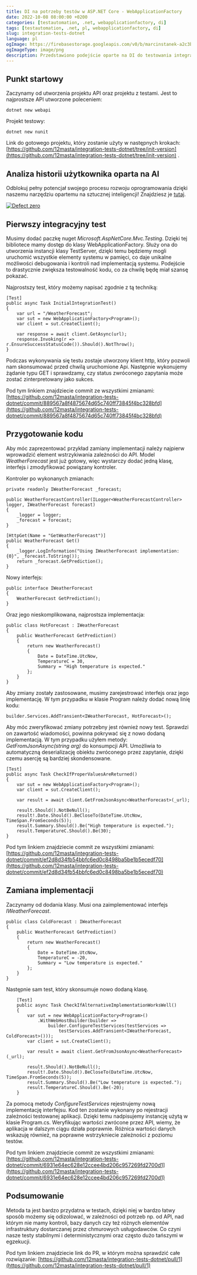 ```yaml
---
title: DI na potrzeby testów w ASP.NET Core - WebApplicationFactory 
date: 2022-10-08 08:00:00 +0200 
categories: [testautomation, .net, webapplicationfactory, di]
tags: [testautomation, .net, pl, webapplicationfactory, di]
slug: integration-tests-dotnet 
language: pl 
ogImage: https://firebasestorage.googleapis.com/v0/b/marcinstanek-a2c3b.appspot.com/o/2022-10-08-integration-tests-dotnet%2F2022-10-08-integration-tests-dotnet-ogimage.png?alt=media&token=4d80394c-a3f7-43af-86b8-951cddf944a9 
ogImageType: image/png
description: Przedstawiono podejście oparte na DI do testowania integracji w aplikacjach .NET, wykorzystujące WebApplicationFactory do testowania w pamięci. Pokazuje, jak wdrażać i przełączać się między różnymi implementacjami funkcji przy użyciu DI, zwiększając stabilność testów i izolację zależności.
---
```


## Punkt startowy

Zaczynamy od utworzenia projektu API oraz projektu z testami. Jest to najprostsze API utworzone poleceniem:

    dotnet new webapi

Projekt testowy:

    dotnet new nunit

Link do gotowego projektu, który zostanie użyty w następnych krokach:
[https://github.com/12masta/integration-tests-dotnet/tree/init-version](https://github.com/12masta/integration-tests-dotnet/tree/init-version)
.

## Analiza historii użytkownika oparta na AI

Odblokuj pełny potencjał swojego procesu rozwoju oprogramowania dzięki naszemu narzędziu opartemu na sztucznej inteligencji! Znajdziesz je [tutaj](https://defectzero.com/).

[![Defect zero](https://firebasestorage.googleapis.com/v0/b/marcinstanek-a2c3b.appspot.com/o/defect%20zero%2Fdefect-zero-min.png?alt=media&token=6ca28446-47df-4391-a5a7-a5d8ca7bd0e5)](https://defectzero.com/)

## Pierwszy integracyjny test

Musimy dodać paczkę nuget _Microsoft.AspNetCore.Mvc.Testing_. Dzięki tej bibliotece mamy dostęp do klasy
WebApplicationFactory. Służy ona do utworzenia instancji klasy TestServer, dzięki temu będziemy mogli uruchomić
wszystkie elementy systemu w pamięci, co daje unikalne możliwości debugowania i kontroli nad implementacją systemu.
Podejście to drastycznie zwiększa testowalność kodu, co za chwilę będę miał szansę pokazać.

Najprostszy test, który możemy napisać zgodnie z tą techniką:

```
[Test]
public async Task InitialIntegrationTest()
{
    var url = "/WeatherForecast";
    var sut = new WebApplicationFactory<Program>();
    var client = sut.CreateClient();
    
    var response = await client.GetAsync(url);
    response.Invoking(r => r.EnsureSuccessStatusCode()).Should().NotThrow();
}
```

Podczas wykonywania się testu zostaje utworzony klient http, który pozwoli nam skonsumować przed chwilą uruchomione Api.
Następnie wykonujemy żądanie typu GET i sprawdzamy, czy status zwróconego zapytania może zostać zinterpretowany jako
sukces.

Pod tym linkiem znajdziecie commit ze wszystkimi
zmianami: [https://github.com/12masta/integration-tests-dotnet/commit/889567a8f4875674d65c740ff73845f4bc328bfd](https://github.com/12masta/integration-tests-dotnet/commit/889567a8f4875674d65c740ff73845f4bc328bfd)

## Przygotowanie kodu

Aby móc zaprezentować przykład zamiany implementacji należy najpierw wprowadzić element wstrzykiwania zależności do API.
Model _WeatherForecast_ jest już gotowy, więc wystarczy dodać jedną klasę, interfejs i zmodyfikować powiązany kontroler.

Kontroler po wykonanych zmianach:

```
private readonly IWeatherForecast _forecast;

public WeatherForecastController(ILogger<WeatherForecastController> logger, IWeatherForecast forecast)
{
    _logger = logger;
    _forecast = forecast;
}

[HttpGet(Name = "GetWeatherForecast")]
public WeatherForecast Get()
{
    _logger.LogInformation("Using IWeatherForecast implementation: {0}", _forecast.ToString());
    return _forecast.GetPrediction();
}
```

Nowy interfejs:

```
public interface IWeatherForecast
{
    WeatherForecast GetPrediction();
}
```

Oraz jego nieskomplikowana, najprostsza implementacja:

```
public class HotForecast : IWeatherForecast
{
    public WeatherForecast GetPrediction()
    {
        return new WeatherForecast()
        {
            Date = DateTime.UtcNow,
            TemperatureC = 30,
            Summary = "High temperature is expected."
        };
    }
}
```

Aby zmiany zostały zastosowane, musimy zarejestrować interfejs oraz jego implementację. W tym przypadku w klasie Program
należy dodać nową linię kodu:

    builder.Services.AddTransient<IWeatherForecast, HotForecast>();

Aby móc zweryfikować zmiany potrzebny jest również nowy test. Sprawdzi on zawartość wiadomości, powinna pokrywać się z
nowo dodaną implementacją. W tym przypadku użyłem metody: _GetFromJsonAsync<T>(string arg)_ do konsumpcji API. Umożliwia
to automatyczną deserializację obiektu zwróconego przez zapytanie, dzięki czemu asercję są bardziej skondensowane.

```
[Test]
public async Task CheckIfProperValuesAreReturned()
{
    var sut = new WebApplicationFactory<Program>();
    var client = sut.CreateClient();

    var result = await client.GetFromJsonAsync<WeatherForecast>(_url);

    result.Should().NotBeNull();
    result!.Date.Should().BeCloseTo(DateTime.UtcNow, TimeSpan.FromSeconds(5));
    result.Summary.Should().Be("High temperature is expected.");
    result.TemperatureC.Should().Be(30);
}
```

Pod tym linkiem znajdziecie commit ze wszystkimi
zmianami: [https://github.com/12masta/integration-tests-dotnet/commit/ef2d8d34fb54bbfc6ed0c8498ba5be1b5ecedf70](https://github.com/12masta/integration-tests-dotnet/commit/ef2d8d34fb54bbfc6ed0c8498ba5be1b5ecedf70)

## Zamiana implementacji

Zaczynamy od dodania klasy. Musi ona zaimplementować interfejs _IWeatherForecast_.

```
public class ColdForecast : IWeatherForecast
{
    public WeatherForecast GetPrediction()
    {
        return new WeatherForecast()
        {
            Date = DateTime.UtcNow,
            TemperatureC = -20,
            Summary = "Low temperature is expected."
        };
    }
}
```

Następnie sam test, który skonsumuje nowo dodaną klasę.

```
    [Test]
    public async Task CheckIfAlternativeImplementationWorksWell()
    {
        var sut = new WebApplicationFactory<Program>()
            .WithWebHostBuilder(builder =>
                builder.ConfigureTestServices(testServices =>
                    testServices.AddTransient<IWeatherForecast, ColdForecast>()));
        var client = sut.CreateClient();

        var result = await client.GetFromJsonAsync<WeatherForecast>(_url);

        result.Should().NotBeNull();
        result!.Date.Should().BeCloseTo(DateTime.UtcNow, TimeSpan.FromSeconds(5));
        result.Summary.Should().Be("Low temperature is expected.");
        result.TemperatureC.Should().Be(-20);
    }
```

Za pomocą metody _ConfigureTestServices_ rejestrujemy nową implementację interfejsu. Kod ten zostanie wykonany po
rejestracji zależności testowanej aplikacji. Dzięki temu nadpisujemy instancję użytą w klasie Program.cs. Weryfikując
wartości zwrócone przez API, wiemy, że aplikacja w dalszym ciągu działa poprawnie. Różnica wartości danych wskazuję
również, na poprawne wstrzykniecie zależności z poziomu testów.

Pod tym linkiem znajdziecie commit ze wszystkimi
zmianami: [https://github.com/12masta/integration-tests-dotnet/commit/6931e64ec628e12ccee4bd206c957269fd2700d1](https://github.com/12masta/integration-tests-dotnet/commit/6931e64ec628e12ccee4bd206c957269fd2700d1)

## Podsumowanie

Metoda ta jest bardzo przydatna w testach, dzięki niej w bardzo łatwy sposób możemy się odizolować, w zależności od
potrzeb np. od API, nad którym nie mamy kontroli, bazy danych czy też różnych elementów infrastruktury dostarczanej
przez chmurowych usługodawców. Co czyni nasze testy stabilnymi i deterministycznymi oraz często dużo tańszymi w
egzekucji.

Pod tym linkiem znajdziecie link do PR, w którym można sprawdzić całe
rozwiązanie: [https://github.com/12masta/integration-tests-dotnet/pull/1](https://github.com/12masta/integration-tests-dotnet/pull/1)
